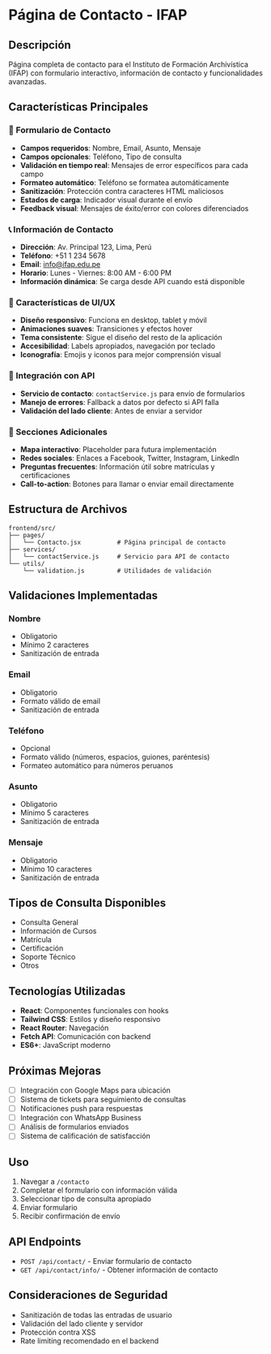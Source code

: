 # Página de Contacto - IFAP

## Descripción
Página completa de contacto para el Instituto de Formación Archivística (IFAP) con formulario interactivo, información de contacto y funcionalidades avanzadas.

## Características Principales

### 📝 Formulario de Contacto
- **Campos requeridos**: Nombre, Email, Asunto, Mensaje
- **Campos opcionales**: Teléfono, Tipo de consulta
- **Validación en tiempo real**: Mensajes de error específicos para cada campo
- **Formateo automático**: Teléfono se formatea automáticamente
- **Sanitización**: Protección contra caracteres HTML maliciosos
- **Estados de carga**: Indicador visual durante el envío
- **Feedback visual**: Mensajes de éxito/error con colores diferenciados

### 📞 Información de Contacto
- **Dirección**: Av. Principal 123, Lima, Perú
- **Teléfono**: +51 1 234 5678
- **Email**: info@ifap.edu.pe
- **Horario**: Lunes - Viernes: 8:00 AM - 6:00 PM
- **Información dinámica**: Se carga desde API cuando está disponible

### 🎨 Características de UI/UX
- **Diseño responsivo**: Funciona en desktop, tablet y móvil
- **Animaciones suaves**: Transiciones y efectos hover
- **Tema consistente**: Sigue el diseño del resto de la aplicación
- **Accesibilidad**: Labels apropiados, navegación por teclado
- **Iconografía**: Emojis y iconos para mejor comprensión visual

### 🔗 Integración con API
- **Servicio de contacto**: `contactService.js` para envío de formularios
- **Manejo de errores**: Fallback a datos por defecto si API falla
- **Validación del lado cliente**: Antes de enviar a servidor

### 📱 Secciones Adicionales
- **Mapa interactivo**: Placeholder para futura implementación
- **Redes sociales**: Enlaces a Facebook, Twitter, Instagram, LinkedIn
- **Preguntas frecuentes**: Información útil sobre matrículas y certificaciones
- **Call-to-action**: Botones para llamar o enviar email directamente

## Estructura de Archivos

```
frontend/src/
├── pages/
│   └── Contacto.jsx          # Página principal de contacto
├── services/
│   └── contactService.js     # Servicio para API de contacto
└── utils/
    └── validation.js         # Utilidades de validación
```

## Validaciones Implementadas

### Nombre
- Obligatorio
- Mínimo 2 caracteres
- Sanitización de entrada

### Email
- Obligatorio
- Formato válido de email
- Sanitización de entrada

### Teléfono
- Opcional
- Formato válido (números, espacios, guiones, paréntesis)
- Formateo automático para números peruanos

### Asunto
- Obligatorio
- Mínimo 5 caracteres
- Sanitización de entrada

### Mensaje
- Obligatorio
- Mínimo 10 caracteres
- Sanitización de entrada

## Tipos de Consulta Disponibles
- Consulta General
- Información de Cursos
- Matrícula
- Certificación
- Soporte Técnico
- Otros

## Tecnologías Utilizadas
- **React**: Componentes funcionales con hooks
- **Tailwind CSS**: Estilos y diseño responsivo
- **React Router**: Navegación
- **Fetch API**: Comunicación con backend
- **ES6+**: JavaScript moderno

## Próximas Mejoras
- [ ] Integración con Google Maps para ubicación
- [ ] Sistema de tickets para seguimiento de consultas
- [ ] Notificaciones push para respuestas
- [ ] Integración con WhatsApp Business
- [ ] Análisis de formularios enviados
- [ ] Sistema de calificación de satisfacción

## Uso
1. Navegar a `/contacto`
2. Completar el formulario con información válida
3. Seleccionar tipo de consulta apropiado
4. Enviar formulario
5. Recibir confirmación de envío

## API Endpoints
- `POST /api/contact/` - Enviar formulario de contacto
- `GET /api/contact/info/` - Obtener información de contacto

## Consideraciones de Seguridad
- Sanitización de todas las entradas de usuario
- Validación del lado cliente y servidor
- Protección contra XSS
- Rate limiting recomendado en el backend